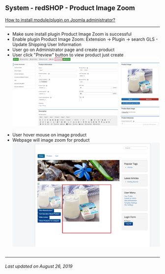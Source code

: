 ## System - redSHOP - Product Image Zoom

[How to install module/plugin on Joomla administrator?](chapters/module-redshop/install-module-plugin.md)

<hr>

<ul>
<li>Make sure install plugin Product Image Zoom is successful</li>

<li>Enable plugin Product Image Zoom: Extension → Plugin → search GLS - Update Shipping User Information</li>

<li>User go on Administrator page and create product </li>

<li>User click "Preview" button to view product just create </li>
<img src="./manual/en-US/chapters/plugin-redshop/img/img42.png" class="example"/><br><br>

<li>User hover mouse on image product </li>

<li>Webpage will image zoom for product </li>
<img src="./manual/en-US/chapters/plugin-redshop/img/img43.png" class="example"/><br><br>
</ul>

<hr>

<h6>Last updated on August 26, 2019</h6>